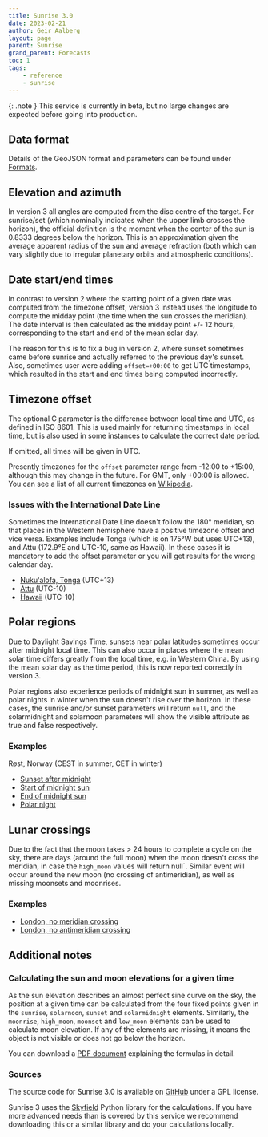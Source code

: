 ```yaml
---
title: Sunrise 3.0
date: 2023-02-21
author: Geir Aalberg
layout: page
parent: Sunrise
grand_parent: Forecasts
toc: 1
tags:
    - reference
    - sunrise
---
```


{: .note }
This service is currently in beta, but no large changes are expected before going into production.

## Data format

Details of the GeoJSON format and parameters can be found under [Formats](../formats/SunriseJSON).

## Elevation and azimuth

In version 3 all angles are computed from the disc centre of the target. For
sunrise/set (which nominally indicates when the upper limb crosses the horizon),
the official definition is the moment when the center of the sun is 0.8333
degrees below the horizon. This is an approximation given the average apparent
radius of the sun and average refraction (both which can vary slightly due to
irregular planetary orbits and atmospheric conditions).

## Date start/end times

In contrast to version 2 where the starting point of a given date was computed
from the timezone offset, version 3 instead uses the longitude to compute the
midday point (the time when the sun crosses the meridian). The date interval is
then calculated as the midday point +/- 12 hours, corresponding to the start and
end of the mean solar day.

The reason for this is to fix a bug in version 2, where sunset sometimes came
before sunrise and actually referred to the previous day's sunset. Also,
sometimes user were adding `offset=+00:00` to get UTC timestamps, which resulted
in the start and end times being computed incorrectly.

## Timezone offset

The optional C<offset> parameter is the difference between local time and UTC,
as defined in ISO 8601. This is used mainly for returning timestamps in local
time, but is also used in some instances to calculate the correct date period.

If omitted, all times will be given in UTC.

Presently timezones for the `offset` parameter range from -12:00 to +15:00,
although this may change in the future. For GMT, only +00:00 is allowed.
You can see a list of all current timezones on
[Wikipedia](https://en.wikipedia.org/wiki/List_of_UTC_time_offsets).

### Issues with the International Date Line

Sometimes the International Date Line doesn't follow the 180° meridian, so that
places in the Western hemisphere have a positive timezone offset and vice versa.
Examples include Tonga (which is on 175°W but uses UTC+13), and Attu (172.9°E
and UTC-10, same as Hawaii). In these cases it is mandatory to add the offset
parameter or you will get results for the wrong calendar day.

- [Nukuʻalofa, Tonga](https://api.met.no/weatherapi/sunrise/3.0/sun?lat=-21.133333&lon=-175.2&date=2023-06-01&offset=+13:00) (UTC+13)
- [Attu](https://api.met.no/weatherapi/sunrise/3.0/sun?lat=52.90&lon=172.91&date=2023-06-01&offset=-10:00) (UTC-10)
- [Hawaii](https://api.met.no/weatherapi/sunrise/3.0/sun?lat=-19.57&lon=-155.5&date=2023-06-01&offset=-10:00) (UTC-10)

## Polar regions

Due to Daylight Savings Time, sunsets near polar latitudes sometimes occur after
midnight local time. This can also occur in places where the mean solar time
differs greatly from the local time, e.g. in Western China. By using the mean
solar day as the time period, this is now reported correctly in version 3.

Polar regions also experience periods of midnight sun in summer, as well as
polar nights in winter when the sun doesn't rise over the horizon. In these
cases, the sunrise and/or sunset parameters will return `null`, and the
solarmidnight and solarnoon parameters will show the visible attribute as
true and false respectively.

### Examples

Røst, Norway (CEST in summer, CET in winter)

- [Sunset after midnight](https://api.met.no/weatherapi/sunrise/3.0/sun?lat=67.52&lon=12.1&date=2022-05-25&offset=+02:00)
- [Start of midnight sun](https://api.met.no/weatherapi/sunrise/3.0/sun?lat=67.52&lon=12.1&date=2022-05-29&offset=+02:00)
- [End of midnight sun](https://api.met.no/weatherapi/sunrise/3.0/sun?lat=67.52&lon=12.1&date=2022-07-14&offset=+02:00)
- [Polar night](https://api.met.no/weatherapi/sunrise/3.0/sun?lat=67.52&lon=12.1&date=2023-12-21&offset=+01:00)

## Lunar crossings

Due to the fact that the moon takes > 24 hours to complete a cycle on the sky,
there are days (around the full moon) when the moon doesn't cross the meridian,
in case the `high_moon` values will return null`. Similar event will occur
around the new moon (no crossing of antimeridian), as well as missing moonsets
and moonrises.

### Examples

- [London, no meridian crossing](https://api.met.no/weatherapi/sunrise/3.0/moon?date=2022-12-08&lat=51.477&lon=-0.001&offset=%2B00%3A00)
- [London, no antimeridian crossing](https://api.met.no/weatherapi/sunrise/3.0/moon?date=2022-12-23&lat=51.477&lon=-0.001&offset=%2B00%3A00)

## Additional notes

### Calculating the sun and moon elevations for a given time

As the sun elevation describes an almost perfect sine curve on the sky,
the position at a given time can be calculated from the four fixed points
given in the `sunrise`, `solarnoon`, `sunset` and `solarmidnight` elements.
Similarly, the `moonrise`, `high_moon`, `moonset` and `low_moon` elements
can be used to calculate moon elevation. If any of the elements are missing,
it means the object is not visible or does not go below the horizon.

You can download a [PDF document](/doc/assets/PoleSunZenith.pdf) explaining
the formulas in detail.

### Sources

The source code for Sunrise 3.0 is available on [GitHub](https://github.com/metno/celestial)
under a GPL license.

Sunrise 3 uses the [Skyfield](https://rhodesmill.org/skyfield/almanac.html) Python
library for the calculations. If you have more advanced needs than is covered by
this service we recommend downloading this or a similar library and do your
calculations locally.